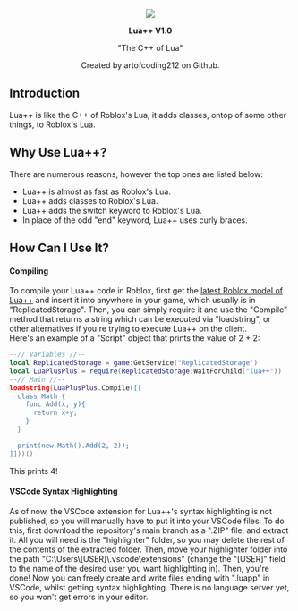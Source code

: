 
<p align="center">
  <img src="https://github.com/artofcoding212/LuaPlusPlus/assets/166761070/2c666901-8e09-45fa-b07c-e16160b069dd">
</p>

<div align="center">
  <b>Lua++ V1.0</b>
  <p>"The C++ of Lua"</p>
  <p>Created by artofcoding212 on Github.</p>
</div>


## Introduction
Lua++ is like the C++ of Roblox's Lua, it adds classes, ontop of some other things, to Roblox's Lua.

## Why Use Lua++?
There are numerous reasons, however the top ones are listed below:
* Lua++ is almost as fast as Roblox's Lua.
* Lua++ adds classes to Roblox's Lua.
* Lua++ adds the switch keyword to Roblox's Lua.
* In place of the odd "end" keyword, Lua++ uses curly braces.

## How Can I Use It?
#### Compiling
To compile your Lua++ code in Roblox, first get the [latest Roblox model of Lua++](create.roblox.com/store/asset/17809928169/Lua-V10) and insert it into anywhere in your game, which usually is in "ReplicatedStorage". Then, you can simply require it and use the "Compile" method that returns a string which can be executed via "loadstring", or other alternatives if you're trying to execute Lua++ on the client.\
Here's an example of a "Script" object that prints the value of 2 + 2:
```lua
--// Variables //--
local ReplicatedStorage = game:GetService("ReplicatedStorage")
local LuaPlusPlus = require(ReplicatedStorage:WaitForChild("lua++"))
--// Main //--
loadstring(LuaPlusPlus.Compile([[
  class Math {
    func Add(x, y){
      return x+y;
    }
  }

  print(new Math().Add(2, 2));
]]))()
```
This prints 4!
#### VSCode Syntax Highlighting
As of now, the VSCode extension for Lua++'s syntax highlighting is not published, so you will manually have to put it into your VSCode files. To do this, first download the repository's main branch as a ".ZIP" file, and extract it. All you will need is the "highlighter" folder, so you may delete the rest of the contents of the extracted folder.
Then, move your highlighter folder into the path "C:\Users\\[USER\]\\.vscode\extensions" (change the "\[USER\]" field to the name of the desired user you want highlighting in). Then, you're done! Now you can freely create and write files ending with ".luapp" in VSCode, whilst getting syntax highlighting. There is no language server yet, so you won't get errors in your editor.

